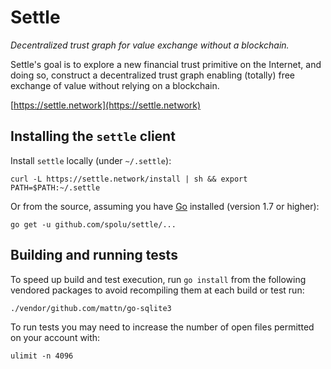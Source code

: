 # Settle

*Decentralized trust graph for value exchange without a blockchain.*

Settle's goal is to explore a new financial trust primitive on the Internet,
and doing so, construct a decentralized trust graph enabling (totally) free
exchange of value without relying on a blockchain.

[https://settle.network](https://settle.network)

## Installing the `settle` client

Install `settle` locally (under `~/.settle`):
```
curl -L https://settle.network/install | sh && export PATH=$PATH:~/.settle
```

Or from the source, assuming you have [Go](https://golang.org/) installed (version 1.7 or higher):
```
go get -u github.com/spolu/settle/...
```

## Building and running tests

To speed up build and test execution, run `go install` from the following
vendored packages to avoid recompiling them at each build or test run:

```
./vendor/github.com/mattn/go-sqlite3
```

To run tests you may need to increase the number of open files permitted on
your account with:

```
ulimit -n 4096
```
